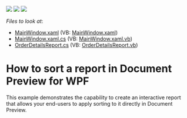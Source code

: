 <!-- default badges list -->
![](https://img.shields.io/endpoint?url=https://codecentral.devexpress.com/api/v1/VersionRange/128603475/11.2.5%2B)
[![](https://img.shields.io/badge/Open_in_DevExpress_Support_Center-FF7200?style=flat-square&logo=DevExpress&logoColor=white)](https://supportcenter.devexpress.com/ticket/details/E3441)
[![](https://img.shields.io/badge/📖_How_to_use_DevExpress_Examples-e9f6fc?style=flat-square)](https://docs.devexpress.com/GeneralInformation/403183)
<!-- default badges end -->
<!-- default file list -->
*Files to look at*:

* [MainWindow.xaml](./CS/PreviewSortSample/MainWindow.xaml) (VB: [MainWindow.xaml](./VB/PreviewSortSample/MainWindow.xaml))
* [MainWindow.xaml.cs](./CS/PreviewSortSample/MainWindow.xaml.cs) (VB: [MainWindow.xaml.vb](./VB/PreviewSortSample/MainWindow.xaml.vb))
* [OrderDetailsReport.cs](./CS/PreviewSortSample/OrderDetailsReport.cs) (VB: [OrderDetailsReport.vb](./VB/PreviewSortSample/OrderDetailsReport.vb))
<!-- default file list end -->
# How to sort a report in Document Preview for WPF


<p>This example demonstrates the capability to create an interactive report that allows your end-users to apply sorting to it directly in Document Preview.</p><br />


<br/>


